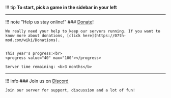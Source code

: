 !!! tip
    **To start, pick a game in the sidebar in your left**
   
***

!!! note "Help us stay online!"
    ### [Donate](https://www.paypal.com/cgi-bin/webscr?cmd=_s-xclick&hosted_button_id=SP5S4ZDV9BNZQ)!
    
    We really need your help to keep our servers running. If you want to know more about donations, [click here](https://07th-mod.com/wiki/Donations).


    This year's progress:<br>
    <progress value="40" max="100"></progress>

    Server time remaining: <b>3 months</b>

***

!!! info
    ### Join us on [Discord](https://discord.gg/pf5VhF9)

    Join our server for support, discussion and a lot of fun!

